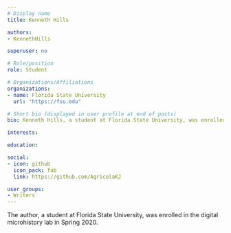```yaml
---
# Display name
title: Kenneth Hills

authors:
- KennethHills

superuser: no

# Role/position
role: Student

# Organizations/Affiliations
organizations:
- name: Florida State University
  url: "https://fsu.edu"

# Short bio (displayed in user profile at end of posts)
bio: Kenneth Hills, a student at Florida State University, was enrolled in the digital microhistory lab in the Spring of 2020.

interests:

education:

social:
- icon: github
  icon_pack: fab
  link: https://github.com/AgricolaKJ

user_groups:
- Writers
---
```

The author, a student at Florida State University, was enrolled in the digital microhistory lab in Spring 2020.


